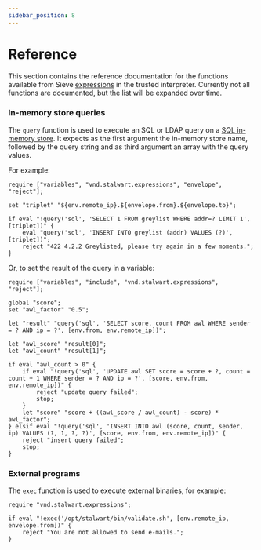 ```yaml
---
sidebar_position: 8
---
```


# Reference

This section contains the reference documentation for the functions available from Sieve [expressions](/docs/sieve/expressions) in the trusted interpreter. Currently not all functions are documented, but the list will be expanded over time.

### In-memory store queries

The `query` function is used to execute an SQL or LDAP query on a [SQL in-memory store](/docs/storage/in-memory). It expects as the first argument the in-memory store name, followed by the query string and as third argument an array with the query values. 

For example:

```sieve
require ["variables", "vnd.stalwart.expressions", "envelope", "reject"];

set "triplet" "${env.remote_ip}.${envelope.from}.${envelope.to}";

if eval "!query('sql', 'SELECT 1 FROM greylist WHERE addr=? LIMIT 1', [triplet])" {
    eval "query('sql', 'INSERT INTO greylist (addr) VALUES (?)', [triplet])";
    reject "422 4.2.2 Greylisted, please try again in a few moments.";
}
```

Or, to set the result of the query in a variable:

```sieve
require ["variables", "include", "vnd.stalwart.expressions", "reject"];

global "score";
set "awl_factor" "0.5";

let "result" "query('sql', 'SELECT score, count FROM awl WHERE sender = ? AND ip = ?', [env.from, env.remote_ip])";

let "awl_score" "result[0]";
let "awl_count" "result[1]";

if eval "awl_count > 0" {
	if eval "!query('sql', 'UPDATE awl SET score = score + ?, count = count + 1 WHERE sender = ? AND ip = ?', [score, env.from, env.remote_ip])" {
		reject "update query failed";
		stop;
	}
	let "score" "score + ((awl_score / awl_count) - score) * awl_factor";
} elsif eval "!query('sql', 'INSERT INTO awl (score, count, sender, ip) VALUES (?, 1, ?, ?)', [score, env.from, env.remote_ip])" {
	reject "insert query failed";
	stop;
}
```

### External programs

The `exec` function is used to execute external binaries, for example:

```sieve
require "vnd.stalwart.expressions";

if eval "!exec('/opt/stalwart/bin/validate.sh', [env.remote_ip, envelope.from])" {
    reject "You are not allowed to send e-mails.";
}

```

